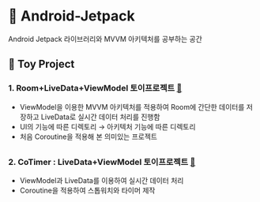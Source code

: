 # :rocket: Android-Jetpack 
Android Jetpack 라이브러리와 MVVM 아키텍처를 공부하는 공간

## :space_invader: Toy Project
### 1. Room+LiveData+ViewModel 토이프로젝트 [:link:](https://junyoung-developer.tistory.com/164)
+ ViewModel을 이용한 MVVM 아키텍처를 적용하여 Room에 간단한 데이터를 저장하고 LiveData로 실시간 데이터 처리를 진행함
+ UI의 기능에 따른 디렉토리 → 아키텍처 기능에 따른 디렉토리
+ 처음 Coroutine을 적용해 본 의미있는 프로젝트
##
### 2. CoTimer : LiveData+ViewModel 토이프로젝트 [:link:](https://junyoung-developer.tistory.com/171)
+ ViewModel과 LiveData를 이용하여 실시간 데이터 처리
+ Coroutine을 적용하여 스톱워치와 타이머 제작

